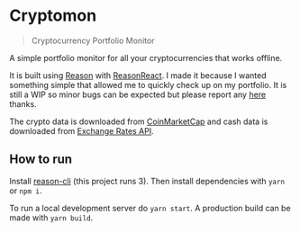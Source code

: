 # Cryptomon

> Cryptocurrency Portfolio Monitor

A simple portfolio monitor for all your cryptocurrencies that works offline.

It is built using [Reason](https://reasonml.github.io/) with
[ReasonReact](https://github.com/reasonml/reason-react). I made it because I
wanted something simple that allowed me to quickly check up on my portfolio. It
is still a WIP so minor bugs can be expected but please report any
[here](https://github.com/CryptoDevelopmentServices/cds_portfolio_tracker/issues) thanks.

The crypto data is downloaded from [CoinMarketCap](https://coinmarketcap.com/)
and cash data is downloaded from [Exchange Rates API](https://exchangeratesapi.io/).

## How to run

Install [reason-cli](https://github.com/reasonml/reason-cli) (this project runs
3). Then install dependencies with `yarn` or `npm i`.

To run a local development server do `yarn start`. A production build can be
made with `yarn build`.
